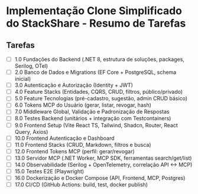 # Implementação Clone Simplificado do StackShare - Resumo de Tarefas

## Tarefas

- [ ] 1.0 Fundações do Backend (.NET 8, estrutura de soluções, packages, Serilog, OTel)
- [ ] 2.0 Banco de Dados e Migrations (EF Core + PostgreSQL, schema inicial)
- [ ] 3.0 Autenticação e Autorização (Identity + JWT)
- [ ] 4.0 Feature Stacks (Entidades, CQRS, CRUD, filtros, público/privado)
- [ ] 5.0 Feature Tecnologias (pré-cadastro, sugestão, admin CRUD básico)
- [ ] 6.0 Tokens MCP do Usuário (gerar, listar, revogar, hash)
- [ ] 7.0 Middleware Global, Validação e Padronização de Respostas
- [ ] 8.0 Testes Backend (unitários + integração com Testcontainers)
- [ ] 9.0 Frontend Setup (Vite React TS, Tailwind, Shadcn, Router, React Query, Axios)
- [ ] 10.0 Frontend Autenticação e Dashboard
- [ ] 11.0 Frontend Stacks (CRUD, Markdown, filtros e busca)
- [ ] 12.0 Frontend Tokens MCP (perfil: gerar/revogar)
- [ ] 13.0 Servidor MCP (.NET Worker, MCP SDK, ferramentas search/get/list)
- [ ] 14.0 Observabilidade (Serilog + OpenTelemetry, correlação API <-> MCP)
- [ ] 15.0 Testes E2E (Playwright)
- [ ] 16.0 Dockerização e Docker Compose (API, Frontend, MCP, Postgres)
- [ ] 17.0 CI/CD (GitHub Actions: build, test, docker publish)
